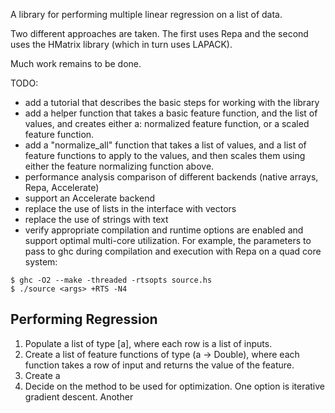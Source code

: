 A library for performing multiple linear regression on a list of data.

Two different approaches are taken.  The first uses Repa and the second
uses the HMatrix library (which in turn uses LAPACK).

Much work remains to be done.

TODO: 
* add a tutorial that describes the basic steps for working with the library
* add a helper function that takes a basic feature function, and the list of
  values, and creates either a: normalized feature function, or a scaled
  feature function.
* add a "normalize_all" function that takes a list of values, and a list of
  feature functions to apply to the values, and then scales them using either
  the feature normalizing function above. 
* performance analysis comparison of different backends (native arrays,
    Repa, Accelerate)
* support an Accelerate backend
* replace the use of lists in the interface with vectors
* replace the use of strings with text
* verify appropriate compilation and runtime options are enabled and 
  support optimal multi-core utilization. For example, the parameters to pass
  to ghc during compilation and execution with Repa on a quad core system:

```
$ ghc -O2 --make -threaded -rtsopts source.hs
$ ./source <args> +RTS -N4
```


## Performing Regression

1. Populate a list of type [a], where each row is a list of inputs.  
2. Create a list of feature functions of type (a -> Double), where each
   function takes a row of input and returns the value of the feature.
3. Create a 
3. Decide on the method to be used for optimization.  One option is iterative
   gradient descent.  Another 
